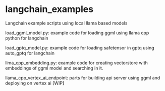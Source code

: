 # langchain_examples
Langchain example scripts using local llama based models


load_ggml_model.py:
example code for loading ggml using llama cpp python for langchain


load_gptq_model.py:
example code for loading safetensor in gptq using auto_gptq for langchain

llma_cpp_embedding.py:
example code for creating vectorstore with embeddings of ggml model and searching in it.


llama_cpp_vertex_ai_endpoint:
parts for building api server using ggml and deploying on vertex ai [WIP]



